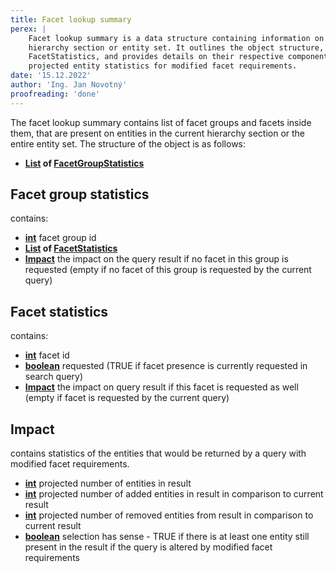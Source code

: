 ```yaml
---
title: Facet lookup summary
perex: |
    Facet lookup summary is a data structure containing information on facet groups and facets in a given 
    hierarchy section or entity set. It outlines the object structure, including FacetGroupStatistics and 
    FacetStatistics, and provides details on their respective components and the Impact section, which contains 
    projected entity statistics for modified facet requirements.
date: '15.12.2022'
author: 'Ing. Jan Novotný'
proofreading: 'done'
---
```


The facet lookup summary contains list of <Term location="documentation/research/en/assignment/index.md" name="facet group">facet groups</Term> and
<Term location="documentation/research/en/assignment/index.md" name="facet">facets</Term> inside them, that are present on entities in the current hierarchy
section or the entire entity set. The structure of the object is as follows:

- **[List](https://docs.oracle.com/en/java/javase/17/docs/api/java.base/java/util/List.html) of [FacetGroupStatistics](#facet-group-statistics)**

## Facet group statistics

contains:

- **[int](https://docs.oracle.com/javase/tutorial/java/nutsandbolts/datatypes.html)** facet group id
- **[List](https://docs.oracle.com/en/java/javase/17/docs/api/java.base/java/util/List.html) of [FacetStatistics](#facet-statistics)**
- **[Impact](#impact)** the impact on the query result if no facet in this group is requested (empty if no facet of this group
is requested by the current query)

## Facet statistics

contains:

- **[int](https://docs.oracle.com/javase/tutorial/java/nutsandbolts/datatypes.html)** facet id
- **[boolean](https://docs.oracle.com/javase/tutorial/java/nutsandbolts/datatypes.html)** requested (TRUE if facet
presence is currently requested in search query)
- **[Impact](#impact)** the impact on query result if this facet is requested as well (empty if facet is requested by
the current query)

## Impact

contains statistics of the entities that would be returned by a query with modified facet requirements.

- **[int](https://docs.oracle.com/javase/tutorial/java/nutsandbolts/datatypes.html)** projected number of entities in result
- **[int](https://docs.oracle.com/javase/tutorial/java/nutsandbolts/datatypes.html)** projected number of added entities
in result in comparison to current result
- **[int](https://docs.oracle.com/javase/tutorial/java/nutsandbolts/datatypes.html)** projected number of removed entities
from result in comparison to current result
- **[boolean](https://docs.oracle.com/javase/tutorial/java/nutsandbolts/datatypes.html)** selection has sense - TRUE
if there is at least one entity still present in the result if the query is altered by modified facet requirements
